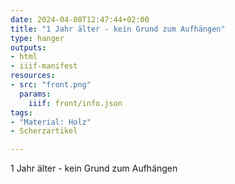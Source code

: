 ```yaml
---
date: 2024-04-08T12:47:44+02:00
title: "1 Jahr älter - kein Grund zum Aufhängen"
type: hanger
outputs:
- html
- iiif-manifest
resources:
- src: "front.png"
  params:
    iiif: front/info.json
tags:
- "Material: Holz"
- Scherzartikel

---
```

1 Jahr älter - kein Grund zum Aufhängen
